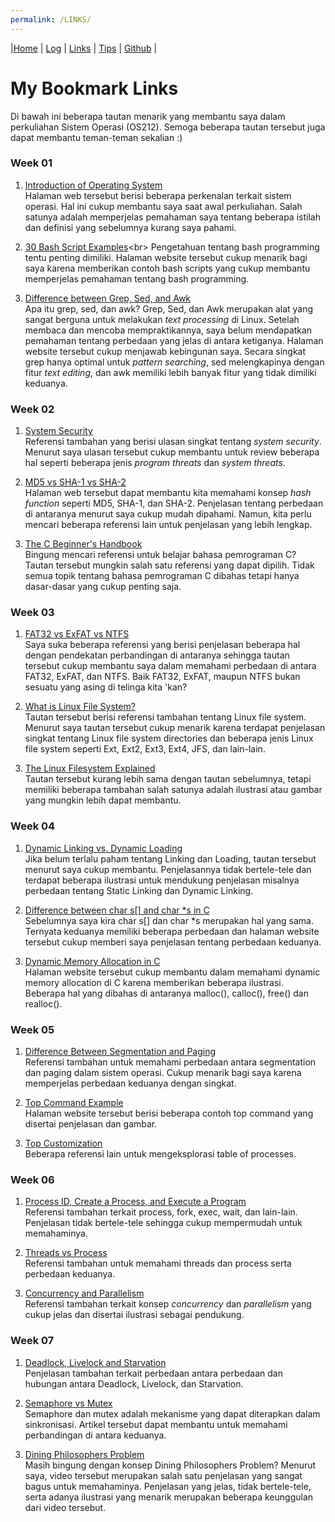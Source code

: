 ```yaml
---
permalink: /LINKS/
---
```

|[Home](/os212/) | [Log](TXT/mylog.txt) | [Links](.) | [Tips](../TIPS/) | [Github](https://github.com/mfikriharyanto/os212/) |

# My Bookmark Links
Di bawah ini beberapa tautan menarik yang membantu saya dalam perkuliahan Sistem Operasi (OS212). Semoga beberapa tautan tersebut juga dapat membantu teman-teman sekalian :)

### Week 01
1. [Introduction of Operating System](https://www.geeksforgeeks.org/introduction-of-operating-system-set-1/)<br>
Halaman web tersebut berisi beberapa perkenalan terkait sistem operasi. Hal ini cukup membantu saya saat awal perkuliahan. Salah satunya adalah memperjelas pemahaman saya tentang beberapa istilah dan definisi yang sebelumnya kurang saya pahami.

2. [30 Bash Script Examples](https://linuxhint.com/30_bash_script_examples/#:~:text=Bash%20scripts%20can%20be%20used,important%20for%20every%20Linux%20user.)<br>
Pengetahuan tentang bash programming tentu penting dimiliki. Halaman website tersebut cukup menarik bagi saya karena memberikan contoh bash scripts yang cukup membantu memperjelas pemahaman tentang bash programming.

3. [Difference between Grep, Sed, and Awk](https://www.baeldung.com/linux/grep-sed-awk-differences)<br>
Apa itu grep, sed, dan awk? Grep, Sed, dan Awk merupakan alat yang sangat berguna untuk melakukan _text processing_ di Linux. Setelah membaca dan mencoba mempraktikannya, saya belum mendapatkan pemahaman tentang perbedaan yang jelas di antara ketiganya. Halaman website tersebut cukup menjawab kebingunan saya. Secara singkat grep hanya optimal untuk _pattern searching_, sed melengkapinya dengan fitur _text editing_, dan awk memiliki lebih banyak fitur yang tidak dimiliki keduanya.

### Week 02
1. [System Security](https://www.geeksforgeeks.org/system-security/)<br>
Referensi tambahan yang berisi ulasan singkat tentang _system security_. Menurut saya ulasan tersebut cukup membantu untuk review beberapa hal seperti beberapa jenis _program threats_ dan _system threats_.

2. [MD5 vs SHA-1 vs SHA-2](https://www.freecodecamp.org/news/md5-vs-sha-1-vs-sha-2-which-is-the-most-secure-encryption-hash-and-how-to-check-them/)<br>
Halaman web tersebut dapat membantu kita memahami konsep _hash function_ seperti MD5, SHA-1, dan SHA-2. Penjelasan tentang perbedaan di antaranya menurut saya cukup mudah dipahami. Namun, kita perlu mencari beberapa referensi lain untuk penjelasan yang lebih lengkap.

3. [The C Beginner's Handbook](https://www.freecodecamp.org/news/the-c-beginners-handbook/)<br>
Bingung mencari referensi untuk belajar bahasa pemrograman C? Tautan tersebut mungkin salah satu referensi yang dapat dipilih. Tidak semua topik tentang bahasa pemrograman C dibahas tetapi hanya dasar-dasar yang cukup penting saja.

### Week 03

1. [FAT32 vs ExFAT vs NTFS](https://www.cbtnuggets.com/blog/technology/system-admin/fat32-vs-exfat-vs-ntfs-file-system-formatting-explained)<br>
Saya suka beberapa referensi yang berisi penjelasan beberapa hal dengan pendekatan perbandingan di antaranya sehingga tautan tersebut cukup membantu saya dalam memahami perbedaan di antara FAT32, ExFAT, dan NTFS. Baik FAT32, ExFAT, maupun NTFS bukan sesuatu yang asing di telinga kita 'kan?

2. [What is Linux File System?](https://likegeeks.com/linux-file-system/)<br>
Tautan tersebut berisi referensi tambahan tentang Linux file system. Menurut saya tautan tersebut cukup menarik karena terdapat penjelasan singkat tentang Linux file system directories dan beberapa jenis Linux file system seperti Ext, Ext2, Ext3, Ext4, JFS, dan lain-lain.

3. [The Linux Filesystem Explained](https://www.linux.com/training-tutorials/linux-filesystem-explained/)<br>
Tautan tersebut kurang lebih sama dengan tautan sebelumnya, tetapi memiliki beberapa tambahan salah satunya adalah ilustrasi atau gambar yang mungkin lebih dapat membantu.

### Week 04

1. [Dynamic Linking vs. Dynamic Loading](https://www.baeldung.com/cs/dynamic-linking-vs-dynamic-loading)<br>
Jika belum terlalu paham tentang Linking dan Loading, tautan tersebut menurut saya cukup membantu. Penjelasannya tidak bertele-tele dan terdapat beberapa ilustrasi untuk mendukung penjelasan misalnya perbedaan tentang Static Linking dan Dynamic Linking.

2. [Difference between char s[] and char *s in C](https://www.geeksforgeeks.org/whats-difference-between-char-s-and-char-s-in-c/)<br>
Sebelumnya saya kira char s[] dan char *s merupakan hal yang sama. Ternyata keduanya memiliki beberapa perbedaan dan halaman website tersebut cukup memberi saya penjelasan tentang perbedaan keduanya.

3. [Dynamic Memory Allocation in C](https://www.geeksforgeeks.org/dynamic-memory-allocation-in-c-using-malloc-calloc-free-and-realloc/)<br>
Halaman website tersebut cukup membantu dalam memahami dynamic memory allocation di C karena memberikan beberapa ilustrasi. Beberapa hal yang dibahas di antaranya malloc(), calloc(), free() dan realloc().

### Week 05

1. [Difference Between Segmentation and Paging](https://prepinsta.com/operating-systems/difference-between-segmentation-and-paging/)<br>
Referensi tambahan untuk memahami perbedaan antara segmentation dan paging dalam sistem operasi. Cukup menarik bagi saya karena memperjelas perbedaan keduanya dengan singkat.

2. [Top Command Example](https://www.tecmint.com/12-top-command-examples-in-linux/)<br>
Halaman website tersebut berisi beberapa contoh top command yang disertai penjelasan dan gambar.

3. [Top Customization](https://pascalth.medium.com/top-customized-170653201ddd)<br>
Beberapa referensi lain untuk mengeksplorasi table of processes.

### Week 06

1. [Process ID, Create a Process, and Execute a Program](https://calvinkam.github.io/csci3150-process/)<br>
Referensi tambahan terkait process, fork, exec, wait, dan lain-lain. Penjelasan tidak bertele-tele sehingga cukup mempermudah untuk memahaminya.

2. [Threads vs Process](https://www.backblaze.com/blog/whats-the-diff-programs-processes-and-threads/)<br>
Referensi tambahan untuk memahami threads dan process serta perbedaan keduanya.

3. [Concurrency and Parallelism](https://luminousmen.com/post/concurrency-and-parallelism-are-different)<br>
Referensi tambahan terkait konsep _concurrency_ dan _parallelism_ yang cukup jelas dan disertai ilustrasi sebagai pendukung.

### Week 07
1. [Deadlock, Livelock and Starvation](https://www.baeldung.com/cs/deadlock-livelock-starvation)<br>
Penjelasan tambahan terkait perbedaan antara perbedaan dan hubungan antara Deadlock, Livelock, dan Starvation.

2. [Semaphore vs Mutex](https://www.baeldung.com/cs/semaphore-vs-mutex)<br>
Semaphore dan mutex adalah mekanisme yang dapat diterapkan dalam sinkronisasi. Artikel tersebut dapat membantu untuk memahami perbandingan di antara keduanya.

3. [Dining Philosophers Problem](https://www.youtube.com/watch?v=NbwbQQB7xNQ)<br>
Masih bingung dengan konsep Dining Philosophers Problem? Menurut saya, video tersebut merupakan salah satu penjelasan yang sangat bagus untuk memahaminya. Penjelasan yang jelas, tidak bertele-tele, serta adanya ilustrasi yang menarik merupakan beberapa keunggulan dari video tersebut.
